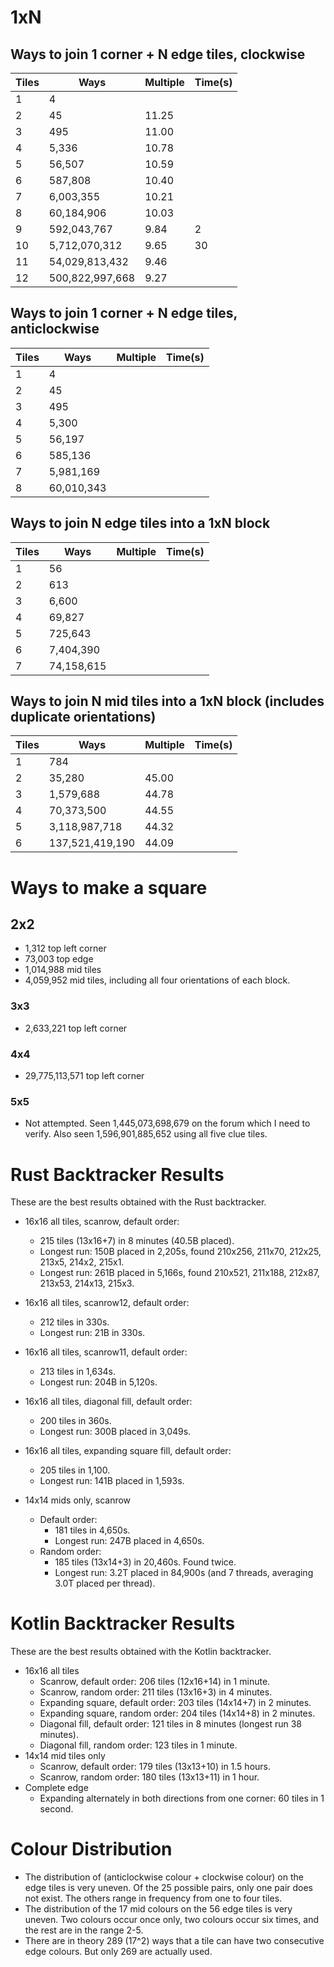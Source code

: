 # 1xN

## Ways to join 1 corner + N edge tiles, clockwise

| Tiles | Ways                 | Multiple | Time(s) |
| ----- | -------------------- | -------- | ------- |
|     1 |                    4 |          |         |
|     2 |                   45 |    11.25 |         |
|     3 |                  495 |    11.00 |         |
|     4 |                5,336 |    10.78 |         |
|     5 |               56,507 |    10.59 |         |
|     6 |              587,808 |    10.40 |         |
|     7 |            6,003,355 |    10.21 |         |
|     8 |           60,184,906 |    10.03 |         |
|     9 |          592,043,767 |     9.84 |       2 |
|    10 |        5,712,070,312 |     9.65 |      30 |
|    11 |       54,029,813,432 |     9.46 |         |
|    12 |      500,822,997,668 |     9.27 |         |

## Ways to join 1 corner + N edge tiles, anticlockwise

| Tiles | Ways                 | Multiple | Time(s) |
| ----- | -------------------- | -------- | ------- |
|     1 |                    4 |          |         |
|     2 |                   45 |          |         |
|     3 |                  495 |          |         |
|     4 |                5,300 |          |         |
|     5 |               56,197 |          |         |
|     6 |              585,136 |          |         |
|     7 |            5,981,169 |          |         |
|     8 |           60,010,343 |          |         |

## Ways to join N edge tiles into a 1xN block

| Tiles | Ways                 | Multiple | Time(s) |
| ----- | -------------------- | -------- | ------- |
|     1 |                   56 |          |         |
|     2 |                  613 |          |         |
|     3 |                6,600 |          |         |
|     4 |               69,827 |          |         |
|     5 |              725,643 |          |         |
|     6 |            7,404,390 |          |         |
|     7 |           74,158,615 |          |         |

## Ways to join N mid tiles into a 1xN block (includes duplicate orientations)

| Tiles | Ways                 | Multiple | Time(s) |
| ----- | -------------------- | -------- | ------- |
|     1 |                  784 |          |         |
|     2 |               35,280 |    45.00 |         |
|     3 |            1,579,688 |    44.78 |         |
|     4 |           70,373,500 |    44.55 |         |
|     5 |        3,118,987,718 |    44.32 |         |
|     6 |      137,521,419,190 |    44.09 |         |

# Ways to make a square

## 2x2

- 1,312 top left corner
- 73,003 top edge
- 1,014,988 mid tiles
- 4,059,952 mid tiles, including all four orientations of each block.

### 3x3

- 2,633,221 top left corner

### 4x4

- 29,775,113,571 top left corner

### 5x5

- Not attempted. Seen 1,445,073,698,679 on the forum which I need to verify. Also seen 1,596,901,885,652 using all five clue tiles.

# Rust Backtracker Results

These are the best results obtained with the Rust backtracker.

- 16x16 all tiles, scanrow, default order:
  - 215 tiles (13x16+7) in 8 minutes (40.5B placed).
  - Longest run: 150B placed in 2,205s, found 210x256, 211x70, 212x25, 213x5, 214x2, 215x1.
  - Longest run: 261B placed in 5,166s, found 210x521, 211x188, 212x87, 213x53, 214x13, 215x3.

- 16x16 all tiles, scanrow12, default order:
  - 212 tiles in 330s.
  - Longest run: 21B in 330s.

- 16x16 all tiles, scanrow11, default order:
  - 213 tiles in 1,634s.
  - Longest run: 204B in 5,120s.

- 16x16 all tiles, diagonal fill, default order:
  - 200 tiles in 360s.
  - Longest run: 300B placed in 3,049s.

- 16x16 all tiles, expanding square fill, default order:
  - 205 tiles in 1,100.
  - Longest run: 141B placed in 1,593s.

- 14x14 mids only, scanrow
  - Default order:
    - 181 tiles in 4,650s.
    - Longest run: 247B placed in 4,650s.
  - Random order:
    - 185 tiles (13x14+3) in 20,460s. Found twice.
    - Longest run: 3.2T placed in 84,900s (and 7 threads, averaging 3.0T placed per thread).

# Kotlin Backtracker Results

These are the best results obtained with the Kotlin backtracker.

- 16x16 all tiles
  - Scanrow, default order: 206 tiles (12x16+14) in 1 minute.
  - Scanrow, random order: 211 tiles (13x16+3) in 4 minutes.
  - Expanding square, default order: 203 tiles (14x14+7) in 2 minutes.
  - Expanding square, random order: 204 tiles (14x14+8) in 2 minutes.
  - Diagonal fill, default order: 121 tiles in 8 minutes (longest run 38 minutes).
  - Diagonal fill, random order: 123 tiles in 1 minute.
- 14x14 mid tiles only
  - Scanrow, default order: 179 tiles (13x13+10) in 1.5 hours.
  - Scanrow, random order: 180 tiles (13x13+11) in 1 hour.
- Complete edge
  - Expanding alternately in both directions from one corner: 60 tiles in 1 second.

# Colour Distribution

- The distribution of (anticlockwise colour + clockwise colour) on the edge tiles is very uneven. Of the 25 possible pairs, only one pair does not exist. The others range in frequency from one to four tiles.
- The distribution of the 17 mid colours on the 56 edge tiles is very uneven. Two colours occur once only, two colours occur six times, and the rest are in the range 2-5.
- There are in theory 289 (17^2) ways that a tile can have two consecutive edge colours. But only 269 are actually used.
